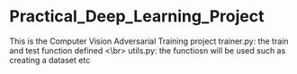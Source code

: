 # Practical_Deep_Learning_Project
This is the Computer Vision Adversarial Training project
trainer.py: the train and test function defined <\br>
utils.py: the functiosn will be used such as creating a dataset etc 

